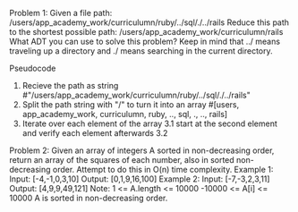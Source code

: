 Problem 1:
Given a file path:
/users/app_academy_work/curriculumn/ruby/../sql/./../rails
Reduce this path to the shortest possible path:
/users/app_academy_work/curriculumn/rails
What ADT you can use to solve this problem?
Keep in mind that ../ means traveling up a directory and ./ means searching in the current directory.

Pseudocode
1. Recieve the path as string                                           #"/users/app_academy_work/curriculumn/ruby/../sql/./../rails"
2. Split the path string with "/" to turn it into an array              #[users, app_academy_work, curriculumn, ruby, .., sql, ., .., rails]
3. Iterate over each element of the array
    3.1 start at the second element and verify each element afterwards
    3.2 


Problem 2:
Given an array of integers A sorted in non-decreasing order, return an array of the squares of each number, also in sorted non-decreasing order.
Attempt to do this in O(n) time complexity.
Example 1:
Input: [-4,-1,0,3,10]
Output: [0,1,9,16,100]
Example 2:
Input: [-7,-3,2,3,11]
Output: [4,9,9,49,121]
Note:
1 <= A.length <= 10000
-10000 <= A[i] <= 10000
A is sorted in non-decreasing order.
